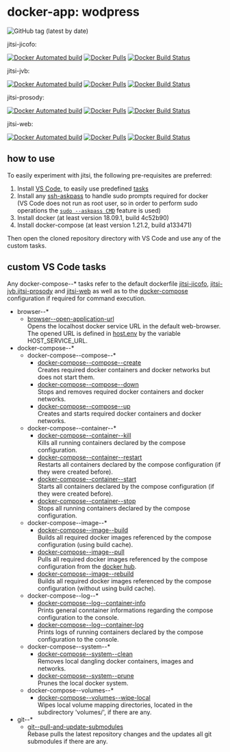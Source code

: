 # docker-app: wodpress

![GitHub tag (latest by date)](https://img.shields.io/github/tag-date/talsen-team/docker-app--jitsi.svg?style=for-the-badge)

jitsi-jicofo:

[![Docker Automated build](https://img.shields.io/docker/cloud/automated/talsenteam/docker-jitsi-jicofo.svg?style=for-the-badge)](//hub.docker.com/r/talsenteam/docker-jitsi-jicofo/)
[![Docker Pulls](https://img.shields.io/docker/pulls/talsenteam/docker-jitsi-jicofo.svg?style=for-the-badge)](//hub.docker.com/r/talsenteam/docker-jitsi-jicofo/)
[![Docker Build Status](https://img.shields.io/docker/cloud/build/talsenteam/docker-jitsi-jicofo.svg?style=for-the-badge)](//hub.docker.com/r/talsenteam/docker-jitsi-jicofo/)

jitsi-jvb:

[![Docker Automated build](https://img.shields.io/docker/cloud/automated/talsenteam/docker-jitsi-jvb.svg?style=for-the-badge)](//hub.docker.com/r/talsenteam/docker-jitsi-jvb/)
[![Docker Pulls](https://img.shields.io/docker/pulls/talsenteam/docker-jitsi-jvb.svg?style=for-the-badge)](//hub.docker.com/r/talsenteam/docker-jitsi-jvb/)
[![Docker Build Status](https://img.shields.io/docker/cloud/build/talsenteam/docker-jitsi-jvb.svg?style=for-the-badge)](//hub.docker.com/r/talsenteam/docker-jitsi-jvb/)

jitsi-prosody:

[![Docker Automated build](https://img.shields.io/docker/cloud/automated/talsenteam/docker-jitsi-prosody.svg?style=for-the-badge)](//hub.docker.com/r/talsenteam/docker-jitsi-prosody/)
[![Docker Pulls](https://img.shields.io/docker/pulls/talsenteam/docker-jitsi-prosody.svg?style=for-the-badge)](//hub.docker.com/r/talsenteam/docker-jitsi-prosody/)
[![Docker Build Status](https://img.shields.io/docker/cloud/build/talsenteam/docker-jitsi-prosody.svg?style=for-the-badge)](//hub.docker.com/r/talsenteam/docker-jitsi-prosody/)

jitsi-web:

[![Docker Automated build](https://img.shields.io/docker/cloud/automated/talsenteam/docker-jitsi-web.svg?style=for-the-badge)](//hub.docker.com/r/talsenteam/docker-jitsi-web/)
[![Docker Pulls](https://img.shields.io/docker/pulls/talsenteam/docker-jitsi-web.svg?style=for-the-badge)](//hub.docker.com/r/talsenteam/docker-jitsi-web/)
[![Docker Build Status](https://img.shields.io/docker/cloud/build/talsenteam/docker-jitsi-web.svg?style=for-the-badge)](//hub.docker.com/r/talsenteam/docker-jitsi-web/)

## how to use

To easily experiment with jitsi, the following pre-requisites are preferred:

1. Install [VS Code](//code.visualstudio.com/), to easily use predefined [tasks](.vscode/tasks.json)
2. Install any [ssh-askpass](//man.openbsd.org/ssh-askpass.1) to handle sudo prompts required for docker  
   (VS Code does not run as root user, so in order to perform sudo operations the [`sudo --askpass CMD`](//github.com/talsen-team/docker-util--bash-util/blob/master/elevate.sh) feature is used)
3. Install docker (at least version 18.09.1, build 4c52b90)
4. Install docker-compose (at least version 1.21.2, build a133471)

Then open the cloned repository directory with VS Code and use any of the custom tasks.

## custom VS Code tasks

Any docker-compose--* tasks refer to the default dockerfile [jitsi-jicofo](docker/server--jitsi-jicofo/default.docker), [jitsi-jvb](docker/server--jitsi-jvb/default.docker),[jitsi-prosody](docker/server--jitsi-prosody/default.docker) and [jitsi-web](docker/server--jitsi-web/default.docker) as well as to the [docker-compose](docker-compose/server--jitsi/default.docker-compose) configuration if required for command execution.

- browser--*
  - [browser--open-application-url](//github.com/talsen-team/docker-util--bash-commands/blob/master/browser--open-application-url.sh)  
    Opens the localhost docker service URL in the default web-browser. The opened URL is defined in [host.env](host.env) by the variable HOST_SERVICE_URL.
- docker-compose--*
  - docker-compose--compose--*
    - [docker-compose--compose--create](//github.com/talsen-team/docker-util--bash-commands/blob/master/docker-compose--compose--create.sh)  
      Creates required docker containers and docker networks but does not start them.
    - [docker-compose--compose--down](//github.com/talsen-team/docker-util--bash-commands/blob/master/docker-compose--compose--down.sh)  
      Stops and removes required docker containers and docker networks.
    - [docker-compose--compose--up](//github.com/talsen-team/docker-util--bash-commands/blob/master/docker-compose--compose--up.sh)  
      Creates and starts required docker containers and docker networks.
  - docker-compose--container--*
    - [docker-compose--container--kill](//github.com/talsen-team/docker-util--bash-commands/blob/master/docker-compose--container--kill.sh)  
      Kills all running containers declared by the compose configuration.
    - [docker-compose--container--restart](//github.com/talsen-team/docker-util--bash-commands/blob/master/docker-compose--container--restart.sh)  
      Restarts all containers declared by the compose configuration (if they were created before).
    - [docker-compose--container--start](//github.com/talsen-team/docker-util--bash-commands/blob/master/docker-compose--container--start.sh)  
      Starts all containers declared by the compose configuration (if they were created before).
    - [docker-compose--container--stop](//github.com/talsen-team/docker-util--bash-commands/blob/master/docker-compose--container--stop.sh)  
      Stops all running containers declared by the compose configuration.
  - docker-compose--image--*
    - [docker-compose--image--build](//github.com/talsen-team/docker-util--bash-commands/blob/master/docker-compose--image--build.sh)  
      Builds all required docker images referenced by the compose configuration (using build cache).
    - [docker-compose--image--pull](//github.com/talsen-team/docker-util--bash-commands/blob/master/docker-compose--image--pull.sh)  
      Pulls all required docker images referenced by the compose configuration from the [docker hub](//hub.docker.com).
    - [docker-compose--image--rebuild](//github.com/talsen-team/docker-util--bash-commands/blob/master/docker-compose--image--rebuild.sh)  
      Builds all required docker images referenced by the compose configuration (without using build cache).
  - docker-compose--log--*
    - [docker-compose--log--container-info](//github.com/talsen-team/docker-util--bash-commands/blob/master/docker-compose--log--container-info.sh)  
      Prints general conntainer informations regarding the compose configuration to the console.
    - [docker-compose--log--container-log](//github.com/talsen-team/docker-util--bash-commands/blob/master/docker-compose--log--container-log.sh)  
      Prints logs of running containers declared by the compose configuration to the console.
  - docker-compose--system--*
    - [docker-compose--system--clean](//github.com/talsen-team/docker-util--bash-commands/blob/master/docker-compose--system--clean.sh)  
      Removes local dangling docker containers, images and networks.
    - [docker-compose--system--prune](//github.com/talsen-team/docker-util--bash-commands/blob/master/docker-compose--system--prune.sh)  
      Prunes the local docker system.
  - docker-compose--volumes--*
    - [docker-compose--volumes--wipe-local](//github.com/talsen-team/docker-util--bash-commands/blob/master/docker-compose--volumes--wipe-local.sh)  
      Wipes local volume mapping directories, located in the subdirectory 'volumes/', if there are any.
- git--*
  - [git--pull-and-update-submodules](//github.com/talsen-team/docker-util--bash-commands/blob/master/git--pull-and-update-submodules.sh)  
    Rebase pulls the latest repository changes and the updates all git submodules if there are any.

